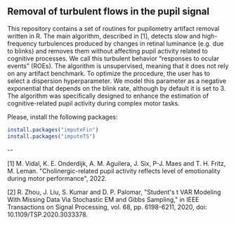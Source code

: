 ## Removal of turbulent flows in the pupil signal

This repository contains a set of routines for pupilometry artifact removal written in R. The main algorithm, described in [1], detects slow and high-frequency turbulences produced by changes in retinal luminance (e.g. due to blinks) and removes them without affecting pupil activity related to cognitive processes. We call this turbulent behavior “responses to ocular events” (ROEs). The algorithm is unsupervised, meaning that it does not rely on any artifact benchmark. To optimize the procedure, the user has to select a dispersion hyperparameter. We model this parameter as a negative exponential that depends on the blink rate, although by default it is set to 3. The algorithm was specifically designed to enhance the estimation of cognitive-related pupil activity during complex motor tasks.


Please, install  the following packages:

```R
install.packages("imputeFin")
install.packages("imputeTS")
```
--

[1] M. Vidal, K. E. Onderdijk, A. M. Aguilera, J. Six, P-J. Maes and T. H. Fritz, M. Leman. "Cholinergic-related pupil activity reflects level of emotionality during motor performance", 2022.

[2] R. Zhou, J. Liu, S. Kumar and D. P. Palomar, "Student's  t  VAR Modeling With Missing Data Via Stochastic EM and Gibbs Sampling," in IEEE Transactions on Signal Processing, vol. 68, pp. 6198-6211, 2020, doi: 10.1109/TSP.2020.3033378.
